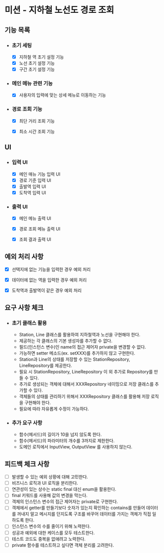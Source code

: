 # 미션 - 지하철 노선도 경로 조회

## 기능 목록


- ### 초기 세팅
  - [x] 지하철 역 초기 설정 기능
  - [x] 노선 초기 설정 기능
  - [x] 구간 초기 설정 기능

- ### 메인 메뉴 관련 기능
    - [x] 사용자의 입력에 맞는 상세 메뉴로 이동하는 기능

- ### 경로 조회 기능
    - [x] 최단 거리 조회 기능
    - [x] 최소 시간 조회 기능


## UI

- ### 입력 UI
    - [x] 메인 매뉴 기능 입력 UI
    - [x] 경로 기준 입력 UI
    - [x] 출발역 입력 UI
    - [x] 도착역 입력 UI

- ### 출력 UI
    - [x] 메인 메뉴 출력 UI
    - [x] 경로 조회 메뉴 출력 UI
    - [x] 조회 결과 출력 UI


## 예외 처리 사항

- [x] 선택지에 없는 기능을 입력한 경우 예외 처리
- [x] 데이터에 없는 역을 입력한 경우 예외 처리
- [x] 도착역과 출발역이 같은 경우 예외 처리


## 요구 사항 체크

- ### 초기 클래스 활용
    - Station, Line 클래스를 활용하여 지하철역과 노선을 구현해야 한다.
    - 제공하는 각 클래스의 기본 생성자를 추가할 수 없다.
    - 필드(인스턴스 변수)인 name의 접근 제어자 private을 변경할 수 없다.
    - 가능하면 setter 메소드(ex. setXXX)를 추가하지 않고 구현한다.
    - Station과 Line의 상태를 저장할 수 있는 StationRepository, LineRepository를 제공한다.
    - 필요 시 StationRepository, LineRepository 이 외 추가로 Repository를 만들 수 있다.
    - 추가로 생성되는 객체에 대해서 XXXRepository 네이밍으로 저장 클래스를 추가할 수 있다.
    - 객체들의 상태를 관리하기 위해서 XXXRepository 클래스를 활용해 저장 로직을 구현해야 한다.
    - 필요에 따라 자유롭게 수정이 가능하다.

- ### 추가 요구 사항
    - 함수(메서드)의 길이가 10을 넘지 않도록 한다.
    - 함수(메서드)의 파라미터의 개수를 3까지로 제한한다.
    - 도메인 로직에서 InputView, OutputView 를 사용하지 않는다.


## 피드백 체크 사항
- [ ] 발생할 수 있는 예외 상황에 대해 고민한다.
- [ ] 비즈니스 로직과 UI 로직을 분리한다.
- [ ] 연관성이 있는 상수는 static final 대신 enum을 활용한다.
- [ ] final 키워드를 사용해 값의 변경을 막는다.
- [ ] 객체의 인스턴스 변수의 접근 제어자는 private로 구현한다.
- [ ] 객체에서 getter를 만들기보다 숫자가 있는지 확인하는 contains를 만들어 데이터를 꺼내지 말고 메시지를 던지도록 구조를 바꾸어 데이터를 가지는 객체가 직접 일하도록 한다.
- [ ] 인스턴스 변수의 수를 줄이기 위해 노력한다.
- [ ] 성공과 예외에 대한 케이스를 모두 테스트한다.
- [ ] 테스트 코드도 중복을 없애려고 노력한다.
- [ ] private 함수를 테스트하고 싶다면 객체 분리를 고려한다.
